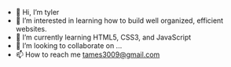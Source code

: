 - 👋 Hi, I’m tyler
- 👀 I’m interested in learning how to build well organized, efficient websites. 
- 🌱 I’m currently learning HTML5, CSS3, and JavaScript
- 💞️ I’m looking to collaborate on ...
- 📫 How to reach me tames3009@gmail.com

<!---
tames3009/tames3009 is a ✨ special ✨ repository because its `README.md` (this file) appears on your GitHub profile.
You can click the Preview link to take a look at your changes.
--->
